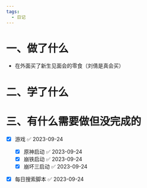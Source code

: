 ```yaml
---
tags:
  - 日记
---
```



# 一、做了什么
- 在外面买了新生见面会的零食（刘倩是真会买）


# 二、学了什么




# 三、有什么需要做但没完成的
- [x] 游戏 ✅ 2023-09-24
	- [x] 原神启动 ✅ 2023-09-24
	- [x] 崩铁启动 ✅ 2023-09-24
	- [x] 崩坏三启动 ✅ 2023-09-24
- [x] 每日搜索脚本 ✅ 2023-09-24


